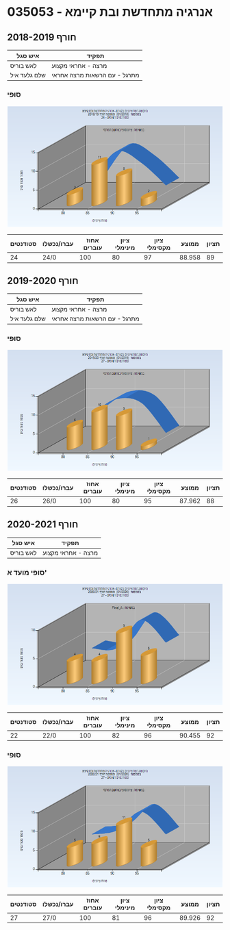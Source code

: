 # 035053 - אנרגיה מתחדשת ובת קיימא

## חורף 2018-2019

| איש סגל | תפקיד |
| ---- | ---- |
| לאש בוריס | מרצה - אחראי מקצוע |
| שלם גלעד איל | מתרגל - עם הרשאות מרצה אחראי |

### סופי

![201801 Finals](201801/Finals.png)

| סטודנטים | עברו/נכשלו | אחוז עוברים | ציון מינימלי | ציון מקסימלי | ממוצע | חציון |
| ---- | ---- | ---- | ---- | ---- | ---- | ---- |
| 24 | 24/0 | 100 | 80 | 97 | 88.958 | 89 |

## חורף 2019-2020

| איש סגל | תפקיד |
| ---- | ---- |
| לאש בוריס | מרצה - אחראי מקצוע |
| שלם גלעד איל | מתרגל - עם הרשאות מרצה אחראי |

### סופי

![201901 Finals](201901/Finals.png)

| סטודנטים | עברו/נכשלו | אחוז עוברים | ציון מינימלי | ציון מקסימלי | ממוצע | חציון |
| ---- | ---- | ---- | ---- | ---- | ---- | ---- |
| 26 | 26/0 | 100 | 80 | 95 | 87.962 | 88 |

## חורף 2020-2021

| איש סגל | תפקיד |
| ---- | ---- |
| לאש בוריס | מרצה - אחראי מקצוע |

### סופי מועד א'

![202001 Final_A](202001/Final_A.png)

| סטודנטים | עברו/נכשלו | אחוז עוברים | ציון מינימלי | ציון מקסימלי | ממוצע | חציון |
| ---- | ---- | ---- | ---- | ---- | ---- | ---- |
| 22 | 22/0 | 100 | 82 | 96 | 90.455 | 92 |

### סופי

![202001 Finals](202001/Finals.png)

| סטודנטים | עברו/נכשלו | אחוז עוברים | ציון מינימלי | ציון מקסימלי | ממוצע | חציון |
| ---- | ---- | ---- | ---- | ---- | ---- | ---- |
| 27 | 27/0 | 100 | 81 | 96 | 89.926 | 92 |

